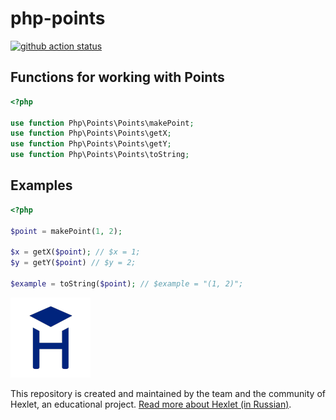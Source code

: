 # php-points

[![github action status](https://github.com/hexlet-components/php-points/workflows/master/badge.svg)](https://github.com/hexlet-components/php-points/actions)

## Functions for working with Points

```php
<?php

use function Php\Points\Points\makePoint;
use function Php\Points\Points\getX;
use function Php\Points\Points\getY;
use function Php\Points\Points\toString;
```

## Examples

```php
<?php

$point = makePoint(1, 2);

$x = getX($point); // $x = 1;
$y = getY($point) // $y = 2;

$example = toString($point); // $example = "(1, 2)";
```

[![Hexlet Ltd. logo](https://raw.githubusercontent.com/Hexlet/assets/master/images/hexlet_logo128.png)](https://ru.hexlet.io/pages/about?utm_source=github&utm_medium=link&utm_campaign=php-points)

This repository is created and maintained by the team and the community of Hexlet, an educational project. [Read more about Hexlet (in Russian)](https://ru.hexlet.io/pages/about?utm_source=github&utm_medium=link&utm_campaign=php-points).
